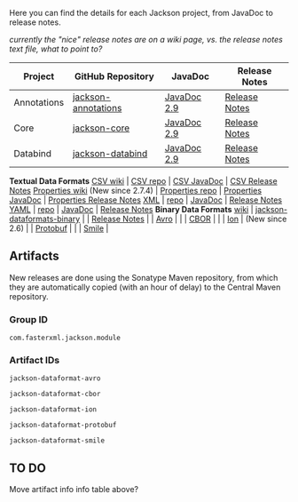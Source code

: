 Here you can find the details for each Jackson project, from JavaDoc to release notes.

*currently the "nice" release notes are on a wiki page, vs. the release notes text file, what to point to?*

Project | GitHub Repository | JavaDoc | Release Notes
------- | ----------------- | ------- | -------------
Annotations | [jackson-annotations](https://github.com/FasterXML/jackson-annotations) | [JavaDoc 2.9](https://fasterxml.github.io/jackson-annotations/javadoc/2.9/) | [Release Notes]()
Core | [jackson-core](https://github.com/FasterXML/jackson-core) | [JavaDoc 2.9](https://fasterxml.github.io/jackson-core/javadoc/2.9/) | [Release Notes](https://github.com/FasterXML/jackson-core/blob/master/release-notes/VERSION-2.x)
Databind | [jackson-databind](https://github.com/FasterXML/jackson-databind) | [JavaDoc 2.9](https://fasterxml.github.io/jackson-databind/javadoc/2.9/) | [Release Notes](https://github.com/FasterXML/jackson-databind/blob/master/release-notes/VERSION-2.x)
**Textual Data Formats**
[CSV wiki](https://github.com/FasterXML/jackson-dataformat-csv/wiki) | [CSV repo](https://github.com/FasterXML/jackson-dataformat-csv/) | [CSV JavaDoc](https://fasterxml.github.io/jackson-dataformat-csv/javadoc/2.9/) | [CSV Release Notes](https://github.com/FasterXML/jackson-dataformat-csv/blob/master/release-notes/VERSION-2.x)
[Properties wiki](https://github.com/FasterXML/jackson-dataformat-properties/wiki) (New since 2.7.4) | [Properties repo]() | [Properties JavaDoc]() | [Properties Release Notes]()
[XML](https://github.com/FasterXML/jackson-dataformat-xml/wiki) | [repo]() | [JavaDoc]() | [Release Notes]()
[YAML](https://github.com/FasterXML/jackson-dataformat-yaml/wiki) | [repo]() | [JavaDoc]() | [Release Notes]()
**Binary Data Formats** [wiki](https://github.com/FasterXML/jackson-dataformats-binary/wiki) | [jackson-dataformats-binary](https://github.com/FasterXML/jackson-dataformats-binary/) | | [Release Notes](https://github.com/FasterXML/jackson-dataformats-binary/blob/master/release-notes/VERSION-2.x)
 | | [Avro](https://fasterxml.github.io/jackson-dataformats-binary/javadoc/avro/2.9/)  |
 | | [CBOR](https://fasterxml.github.io/jackson-dataformats-binary/javadoc/cbor/2.9/) |
 | | [Ion](https://fasterxml.github.io/jackson-dataformats-binary/javadoc/ion/2.9/) |
 (New since 2.6) | | [Protobuf](https://fasterxml.github.io/jackson-dataformats-binary/javadoc/protobuf/2.9/) |
 | | [Smile](https://fasterxml.github.io/jackson-dataformats-binary/javadoc/smile/2.9/) | 

## Artifacts

New releases are done using the Sonatype Maven repository, from which they are automatically copied (with an hour of delay) to the Central Maven repository.

### Group ID

`com.fasterxml.jackson.module`

###  Artifact IDs

`jackson-dataformat-avro`

`jackson-dataformat-cbor`

`jackson-dataformat-ion`

`jackson-dataformat-protobuf`

`jackson-dataformat-smile`

## TO DO

Move artifact info info table above?

